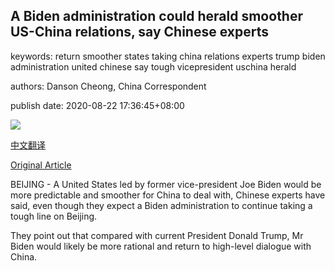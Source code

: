 ## A Biden administration could herald smoother US-China relations, say Chinese experts

keywords: return smoother states taking china relations experts trump biden administration united chinese say tough vicepresident uschina herald

authors: Danson Cheong, China Correspondent

publish date: 2020-08-22 17:36:45+08:00

![](https://www.straitstimes.com/sites/default/files/styles/x_large/public/articles/2020/08/22/tl-biden-a-220820.jpg?itok=-FnYlJER)

[中文翻译](A%20Biden%20administration%20could%20herald%20smoother%20US-China%20relations%2C%20say%20Chinese%20experts_zh.md)

[Original Article](https://www.straitstimes.com/asia/east-asia/a-biden-administration-could-herald-smoother-us-china-relations-say-chinese-experts)

BEIJING - A United States led by former vice-president Joe Biden would be more predictable and smoother for China to deal with, Chinese experts have said, even though they expect a Biden administration to continue taking a tough line on Beijing.

They point out that compared with current President Donald Trump, Mr Biden would likely be more rational and return to high-level dialogue with China.